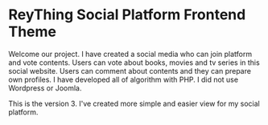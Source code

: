 # ReyThing Social Platform Frontend Theme
Welcome our project.
I have created a social media who can join platform and vote contents.
Users can vote about books, movies and tv series in this social website.
Users can comment about contents and they can prepare own profiles. I
have developed all of algorithm with PHP. I did not use Wordpress or
Joomla. 

This is the version 3. I've created more simple and easier view for my social 
platform.
